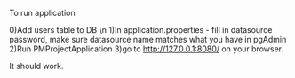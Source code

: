 To run application

0)Add users table to DB \n
1)In application.properties - fill in datasource password, make sure 
datasource name matches what you have in pgAdmin
2)Run PMProjectApplication
3)go to http://127.0.0.1:8080/ on your browser.

It should work.
